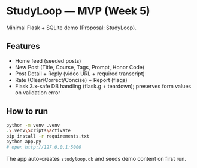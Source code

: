 # StudyLoop — MVP (Week 5)
Minimal Flask + SQLite demo (Proposal: StudyLoop).

## Features
- Home feed (seeded posts)
- New Post (Title, Course, Tags, Prompt, Honor Code)
- Post Detail + Reply (video URL + required transcript)
- Rate (Clear/Correct/Concise) + Report (flags)
- Flask 3.x-safe DB handling (flask.g + teardown); preserves form values on validation error

## How to run
```bash
python -m venv .venv
.\.venv\Scripts\activate
pip install -r requirements.txt
python app.py
# open http://127.0.0.1:5000
```
The app auto-creates `studyloop.db` and seeds demo content on first run.
